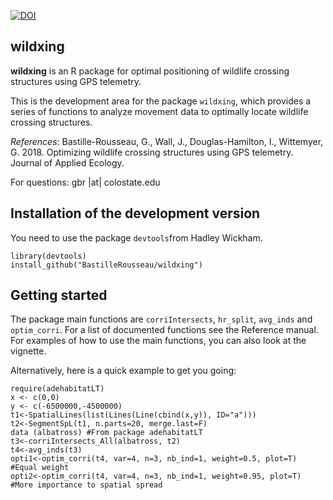 
[![DOI](https://zenodo.org/badge/DOI/10.5281/zenodo.1158705.svg)](https://doi.org/10.5281/zenodo.1158705)

## wildxing  ##

**wildxing** is an R package for optimal positioning of wildlife crossing structures using GPS telemetry.

This is the development area for the package `wildxing`, which provides a series of functions to analyze movement data to optimally locate wildlife crossing structures. 

*References*: Bastille-Rousseau, G., Wall, J., Douglas-Hamilton, I., Wittemyer, G. 2018. Optimizing wildlife crossing structures using GPS telemetry. Journal of Applied Ecology. 

For questions: gbr |at| colostate.edu

## Installation of the development version  ##

You need to use the package `devtools`from Hadley Wickham. 
    
    library(devtools)
    install_github("BastilleRousseau/wildxing")


## Getting started ##

The package main functions are `corriIntersects`, `hr_split`, `avg_inds` and `optim_corri`.  For a list of documented functions see the Reference manual. 
For examples of how to use the main functions, you can also look at the vignette. 

Alternatively, here is a quick example to get you going: 
  
    require(adehabitatLT)
    x <- c(0,0)
    y <- c(-6500000,-4500000)
    t1<-SpatialLines(list(Lines(Line(cbind(x,y)), ID="a")))
    t2<-SegmentSpL(t1, n.parts=20, merge.last=F)
    data (albatross) #From package adehabitatLT
    t3<-corriIntersects_All(albatross, t2) 
    t4<-avg_inds(t3)
    opti1<-optim_corri(t4, var=4, n=3, nb_ind=1, weight=0.5, plot=T) #Equal weight
    opti2<-optim_corri(t4, var=4, n=3, nb_ind=1, weight=0.95, plot=T) #More importance to spatial spread
